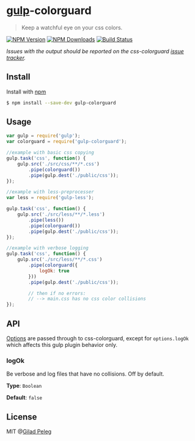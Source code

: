 # [gulp](https://github.com/wearefractal/gulp)-colorguard
> Keep a watchful eye on your css colors.

[![NPM Version](http://img.shields.io/npm/v/gulp-colorguard.svg?style=flat)](https://npmjs.org/package/gulp-colorguard)
[![NPM Downloads](http://img.shields.io/npm/dm/gulp-colorguard.svg?style=flat)](https://npmjs.org/package/gulp-colorguard)
[![Build Status](http://img.shields.io/travis/pgilad/gulp-colorguard.svg?style=flat)](https://travis-ci.org/pgilad/gulp-colorguard)

*Issues with the output should be reported on the css-colorguard [issue tracker](https://github.com/SlexAxton/css-colorguard/issues).*

## Install

Install with [npm](https://npmjs.org/package/gulp-colorguard)

```bash
$ npm install --save-dev gulp-colorguard
```

## Usage

```js
var gulp = require('gulp');
var colorguard = require('gulp-colorguard');

//example with basic css copying
gulp.task('css', function() {
    gulp.src('./src/css/**/*.css')
        .pipe(colorguard())
        .pipe(gulp.dest('./public/css'));
});

//example with less-preprocesser
var less = require('gulp-less');

gulp.task('css', function() {
    gulp.src('./src/less/**/*.less')
        .pipe(less())
        .pipe(colorguard())
        .pipe(gulp.dest('./public/css'));
});

//example with verbose logging
gulp.task('css', function() {
    gulp.src('./src/less/**/*.css')
        .pipe(colorguard({
            logOk: true
        }))
        .pipe(gulp.dest('./public/css'));

        // then if no errors:
        // --> main.css has no css color collisions
});
```

## API

[Options](https://github.com/SlexAxton/css-colorguard#programmatic) are passed through to css-colorguard,
except for `options.logOk` which affects this gulp plugin behavior only.

### logOk

Be verbose and log files that have no collisions. Off by default.

**Type**: `Boolean`

**Default**: `false`

## License

MIT @[Gilad Peleg](http://giladpeleg.com)
